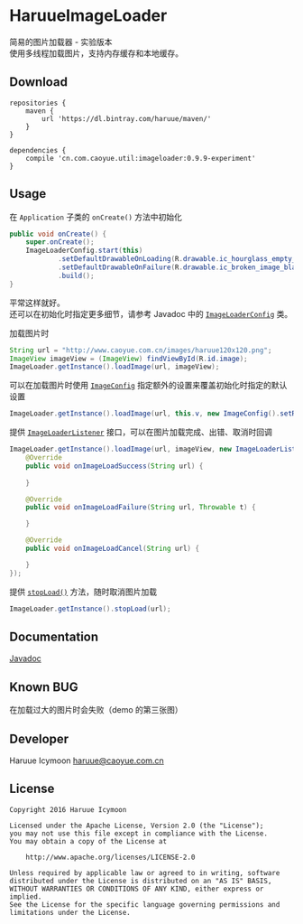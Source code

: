# HaruueImageLoader
简易的图片加载器 - 实验版本    
使用多线程加载图片，支持内存缓存和本地缓存。    

## Download
``` Gradle
repositories {
    maven {
        url 'https://dl.bintray.com/haruue/maven/'
    }
}

dependencies {
    compile 'cn.com.caoyue.util:imageloader:0.9.9-experiment'
}

```

## Usage
在 `Application` 子类的 `onCreate()` 方法中初始化    

``` Java
public void onCreate() {
    super.onCreate();
    ImageLoaderConfig.start(this)
            .setDefaultDrawableOnLoading(R.drawable.ic_hourglass_empty_black_24dp)       //指定加载时显示的 Drawable
            .setDefaultDrawableOnFailure(R.drawable.ic_broken_image_black_24dp)     //指定加载失败时显示的 Drawable
            .build();   
}

```    
平常这样就好。    
还可以在初始化时指定更多细节，请参考 Javadoc 中的 [`ImageLoaderConfig`](http://haruue.github.io/HaruueImageLoader/cn/com/caoyue/imageloader/ImageLoaderConfig.html) 类。    

加载图片时    

``` Java
String url = "http://www.caoyue.com.cn/images/haruue120x120.png";
ImageView imageView = (ImageView) findViewById(R.id.image);
ImageLoader.getInstance().loadImage(url, imageView);

```    

可以在加载图片时使用 [`ImageConfig`](http://haruue.github.io/HaruueImageLoader/cn/com/caoyue/imageloader/ImageConfig.html) 指定额外的设置来覆盖初始化时指定的默认设置    

``` Java
ImageLoader.getInstance().loadImage(url, this.v, new ImageConfig().setRefresh().setFillView());

```    

提供 [`ImageLoaderListener`](http://haruue.github.io/HaruueImageLoader/cn/com/caoyue/imageloader/ImageLoaderListener.html) 接口，可以在图片加载完成、出错、取消时回调    

``` Java
ImageLoader.getInstance().loadImage(url, imageView, new ImageLoaderListener() {
    @Override
    public void onImageLoadSuccess(String url) {
            
    }

    @Override
    public void onImageLoadFailure(String url, Throwable t) {

    }

    @Override
    public void onImageLoadCancel(String url) {

    }
});

```    

提供 [`stopLoad()`](http://haruue.github.io/HaruueImageLoader/cn/com/caoyue/imageloader/ImageLoader.html#stopLoad-java.lang.String-) 方法，随时取消图片加载    

``` Java 
ImageLoader.getInstance().stopLoad(url);

```

## Documentation
[Javadoc](http://haruue.github.io/HaruueImageLoader/)    

## Known BUG
在加载过大的图片时会失败（demo 的第三张图）    

## Developer
Haruue Icymoon <haruue@caoyue.com.cn>

## License

```License
Copyright 2016 Haruue Icymoon

Licensed under the Apache License, Version 2.0 (the "License");
you may not use this file except in compliance with the License.
You may obtain a copy of the License at

    http://www.apache.org/licenses/LICENSE-2.0

Unless required by applicable law or agreed to in writing, software
distributed under the License is distributed on an "AS IS" BASIS,
WITHOUT WARRANTIES OR CONDITIONS OF ANY KIND, either express or implied.
See the License for the specific language governing permissions and
limitations under the License.
```
